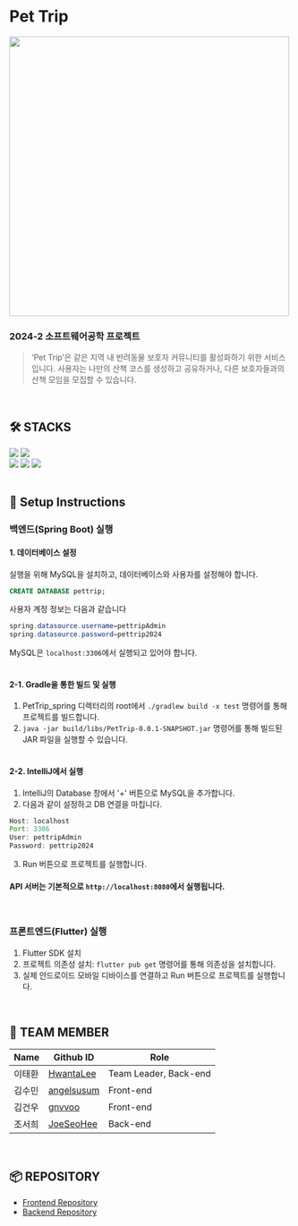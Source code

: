 # Pet Trip

<img src="https://github.com/user-attachments/assets/f4ff64b9-0d4c-4365-8438-605806201614" width="500"/>

### 2024-2 소프트웨어공학 프로젝트
> ‘Pet Trip’은 같은 지역 내 반려동물 보호자 커뮤니티를 활성화하기 위한 서비스입니다. 사용자는 나만의 산책 코스를 생성하고 공유하거나, 다른 보호자들과의 산책 모임을 모집할 수 있습니다.
<br>

## :hammer_and_wrench: STACKS
<div> 
<img src="https://img.shields.io/badge/java-007396?style=for-the-badge&logo=java&logoColor=white">
<img src="https://img.shields.io/badge/dart-0175C2?style=for-the-badge&logo=dart&logoColor=white"> 
  <br>
<img src="https://img.shields.io/badge/spring-6DB33F?style=for-the-badge&logo=spring&logoColor=white"> 
<img src="https://img.shields.io/badge/flutter-02569B?style=for-the-badge&logo=flutter&logoColor=white">
<img src="https://img.shields.io/badge/mysql-4479A1?style=for-the-badge&logo=mysql&logoColor=white">
</div>
<br>

## :rocket: Setup Instructions
### 백엔드(Spring Boot) 실행
#### 1. 데이터베이스 설정
실행을 위해 MySQL을 설치하고, 데이터베이스와 사용자를 설정해야 합니다.
   ```sql
   CREATE DATABASE pettrip;
   ```
   사용자 계정 정보는 다음과 같습니다
   ```java
   spring.datasource.username=pettripAdmin
   spring.datasource.password=pettrip2024
   ```
   MySQL은 `localhost:3306`에서 실행되고 있어야 합니다.
   <br><br>

#### 2-1. Gradle을 통한 빌드 및 실행
 1. PetTrip_spring 디렉터리의 root에서 `./gradlew build -x test` 명령어를 통해 프로젝트를 빌드합니다. <br>
 2. `java -jar build/libs/PetTrip-0.0.1-SNAPSHOT.jar` 명령어를 통해 빌드된 JAR 파일을 실행할 수 있습니다.
 <br><br>
 
#### 2-2. IntelliJ에서 실행
 1. IntelliJ의 Database 창에서 '+' 버튼으로 MySQL을 추가합니다. <br>
 2. 다음과 같이 설정하고 DB 연결을 마칩니다.
   ```java
   Host: localhost
   Port: 3306
   User: pettripAdmin
   Password: pettrip2024
   ```
 3. Run 버튼으로 프로젝트를 실행합니다.

#### API 서버는 기본적으로 `http://localhost:8080`에서 실행됩니다.

<br> 

### 프론트엔드(Flutter) 실행
1. Flutter SDK 설치
2. 프로젝트 의존성 설치: `flutter pub get` 명령어를 통해 의존성을 설치합니다.
3. 실제 안드로이드 모바일 디바이스를 연결하고 Run 버튼으로 프로젝트를 실행합니다.

<br> 

## :information_desk_person: TEAM MEMBER
|Name|Github ID|Role|
|------|-------|------|
|이태환|[HwantaLee](https://github.com/HwantaLee)|Team Leader, Back-end|
|김수민|[angelsusum](https://github.com/angelsusum)|Front-end|
|김건우|[gnvvoo](https://github.com/gnvvoo)|Front-end|
|조서희|[JoeSeoHee](https://github.com/JoeSeoHee)|Back-end|

<br>

## :package: REPOSITORY
- [Frontend Repository](https://github.com/2024SE-PetTrip/PetTrip_flutter.git)
- [Backend Repository](https://github.com/2024SE-PetTrip/PetTrip_spring.git)
